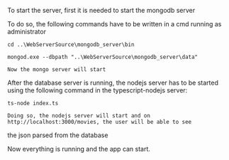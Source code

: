 To start the server, first it is needed to start the mongodb server

To do so, the following commands have to be written in a cmd running as administrator

	cd ..\WebServerSource\mongodb_server\bin
	
	mongod.exe --dbpath "..\WebServerSource\mongodb_server\data"
	
	Now the mongo server will start
	
After the database server is running, the nodejs server has to be started using the following command in the
typescript-nodejs server:
	
	ts-node index.ts
	
	Doing so, the nodejs server will start and on http://localhost:3000/movies, the user will be able to see
the json parsed from the database

Now everything is running and the app can start.